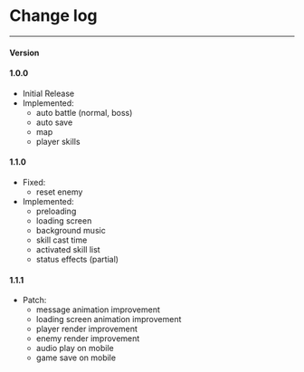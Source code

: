# Change log
------------
#### Version

#### 1.0.0
- Initial Release
- Implemented:
    - auto battle (normal, boss)
    - auto save
    - map
    - player skills

#### 1.1.0
- Fixed:
    - reset enemy
- Implemented:
    - preloading
    - loading screen
    - background music
    - skill cast time
    - activated skill list
    - status effects (partial)

#### 1.1.1
- Patch:
    - message animation improvement
    - loading screen animation improvement
    - player render improvement
    - enemy render improvement
    - audio play on mobile
    - game save on mobile
